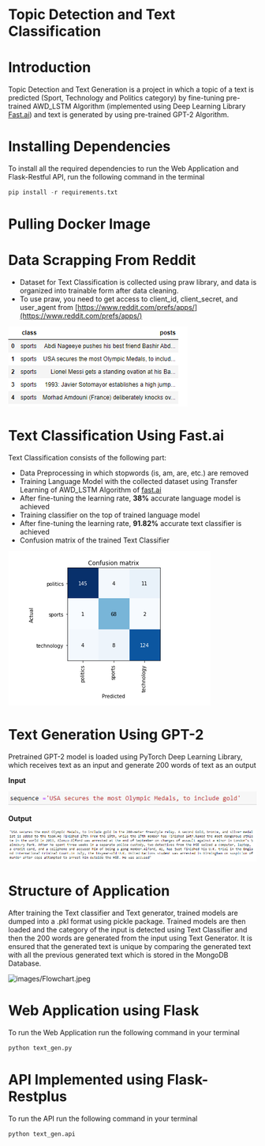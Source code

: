 # Topic Detection and Text Classification

# Introduction

Topic Detection and Text Generation is a project in which a topic of a text is predicted (Sport, Technology and Politics category) by fine-tuning pre-trained AWD_LSTM Algorithm (implemented using Deep Learning Library [Fast.ai](http://fast.ai/)) and text is generated by using pre-trained GPT-2 Algorithm.

# Installing Dependencies

To install all the required dependencies to run the Web Application and Flask-Restful API, run the following command in the terminal

```python
pip install -r requirements.txt
```

# Pulling Docker Image

# Data Scrapping From Reddit

- Dataset for Text Classification is collected using praw library, and data is organized into trainable form after data cleaning.
- To use praw, you need to get access to client_id, client_secret, and user_agent from [https://www.reddit.com/prefs/apps/](https://www.reddit.com/prefs/apps/)

![images/Untitled.png](images/Untitled.png)

# Text Classification Using Fast.ai

Text Classification consists of the following part:

- Data Preprocessing in which stopwords (is, am, are, etc.) are removed
- Training Language Model with the collected dataset using Transfer Learning of AWD_LSTM Algorithm of [fast.ai](http://fast.ai/)
- After fine-tuning the learning rate, **38%** accurate language model is achieved
- Training classifier on the top of trained language model
- After fine-tuning the learning rate, **91.82%** accurate text classifier is achieved
- Confusion matrix of the trained Text Classifier

![images/Untitled%201.png](images/Untitled%201.png)

# Text Generation Using GPT-2

Pretrained GPT-2 model is loaded using PyTorch Deep Learning Library, which receives text as an input and generate 200 words of text as an output 

**Input** 

![images/Untitled%202.png](images/Untitled%202.png)

**Output** 

![images/Untitled%203.png](images/Untitled%203.png)

# Structure of Application

After training the Text classifier and Text generator, trained models are dumped into a .pkl format using pickle package. Trained models are then loaded and the category of the input is detected using Text Classifier and then the 200 words are generated from the input using Text Generator. It is ensured that the generated text is unique by comparing the generated text with all the previous generated text which is stored in the MongoDB Database.

![images/Flowchart.jpeg](images/Flowchart.jpeg)

# Web Application using Flask

To run the Web Application run the following command in your terminal 

```python
python text_gen.py
```

# API Implemented using Flask-Restplus

To run the API run the following command in your terminal

```python
python text_gen.api 
```